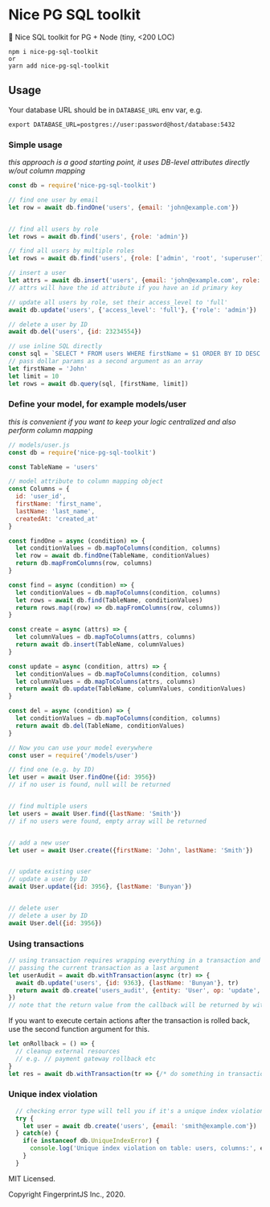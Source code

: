 Nice PG SQL toolkit
============================

🧰 Nice SQL toolkit for PG + Node (tiny, <200 LOC)

```
npm i nice-pg-sql-toolkit
or
yarn add nice-pg-sql-toolkit
```

## Usage

Your database URL should be in `DATABASE_URL` env var, e.g.

```shell script
export DATABASE_URL=postgres://user:password@host/database:5432
```

### Simple usage
_this approach is a good starting point, it uses DB-level attributes directly w/out column mapping_

```js
const db = require('nice-pg-sql-toolkit')

// find one user by email
let row = await db.findOne('users', {email: 'john@example.com'})


// find all users by role
let rows = await db.find('users', {role: 'admin'})

// find all users by multiple roles
let rows = await db.find('users', {role: ['admin', 'root', 'superuser']})

// insert a user
let attrs = await db.insert('users', {email: 'john@example.com', role: 'admin'})
// attrs will have the id attribute if you have an id primary key

// update all users by role, set their access_level to 'full'
await db.update('users', {'access_level': 'full'}, {'role': 'admin'})

// delete a user by ID
await db.del('users', {id: 23234554})

// use inline SQL directly
const sql = `SELECT * FROM users WHERE firstName = $1 ORDER BY ID DESC LIMIT $2`
// pass dollar params as a second argument as an array
let firstName = 'John'
let limit = 10
let rows = await db.query(sql, [firstName, limit])
```

### Define your model, for example models/user
_this is convenient if you want to keep your logic centralized and also perform column mapping_

```js
// models/user.js
const db = require('nice-pg-sql-toolkit')

const TableName = 'users'

// model attribute to column mapping object
const Columns = {
  id: 'user_id',
  firstName: 'first_name',
  lastName: 'last_name',
  createdAt: 'created_at'
}

const findOne = async (condition) => {
  let conditionValues = db.mapToColumns(condition, columns)
  let row = await db.findOne(TableName, conditionValues)
  return db.mapFromColumns(row, columns)
}

const find = async (condition) => {
  let conditionValues = db.mapToColumns(condition, columns)
  let rows = await db.find(TableName, conditionValues)
  return rows.map((row) => db.mapFromColumns(row, columns))
}

const create = async (attrs) => {
  let columnValues = db.mapToColumns(attrs, columns)
  return await db.insert(TableName, columnValues)
}

const update = async (condition, attrs) => {
  let conditionValues = db.mapToColumns(condition, columns)
  let columnValues = db.mapToColumns(attrs, columns)
  return await db.update(TableName, columnValues, conditionValues)
}

const del = async (condition) => {
  let conditionValues = db.mapToColumns(condition, columns)
  return await db.del(TableName, conditionValues)
}
```

```js
// Now you can use your model everywhere
const user = require('/models/user')

// find one (e.g. by ID)
let user = await User.findOne({id: 3956})
// if no user is found, null will be returned


// find multiple users
let users = await User.find({lastName: 'Smith'})
// if no users were found, empty array will be returned


// add a new user
let user = await User.create({firstName: 'John', lastName: 'Smith'})


// update existing user
// update a user by ID
await User.update({id: 3956}, {lastName: 'Bunyan'})


// delete user
// delete a user by ID
await User.del({id: 3956})
```

### Using transactions

```js
// using transaction requires wrapping everything in a transaction and
// passing the current transaction as a last argument
let userAudit = await db.withTransaction(async (tr) => {
  await db.update('users', {id: 9363}, {lastName: 'Bunyan'}, tr)
  return await db.create('users_audit', {entity: 'User', op: 'update', args: [{lastName: 'Bunyan'}]}, tr)
})
// note that the return value from the callback will be returned by withTransaction function
```

If you want to execute certain actions after the transaction is rolled back,
use the second function argument for this.

```js
let onRollback = () => {
  // cleanup external resources
  // e.g. // payment gateway rollback etc
}
let res = await db.withTransaction(tr => {/* do something in transaction.. */}, onRollback)
```

### Unique index violation

```js
  // checking error type will tell you if it's a unique index violation
  try {
    let user = await db.create('users', {email: 'smith@example.com'})
  } catch(e) {
    if(e instanceof db.UniqueIndexError) {
      console.log('Unique index violation on table: users, columns:', e.columns)
    }
  }
```

MIT Licensed.

Copyright FingerprintJS Inc., 2020.



